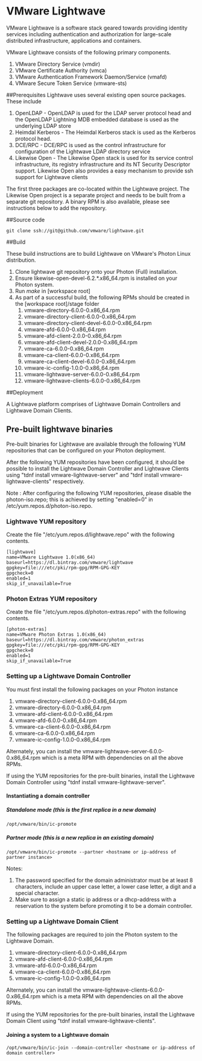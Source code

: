 # VMware Lightwave

VMware Lightwave is a software stack geared towards providing identity services including authentication and authorization for large-scale distributed infrastructure, applications and containers.

VMware Lightwave consists of the following primary components.

1. VMware Directory Service (vmdir)
2. VMware Certificate Authority (vmca)
3. VMware Authentication Framework Daemon/Service (vmafd)
4. VMware Secure Token Service (vmware-sts)

##Prerequisites
Lightwave uses several existing open source packages. These include
1. OpenLDAP - OpenLDAP is used for the LDAP server protocol head and the OpenLDAP Lightning MDB embedded database is used as the underlying LDAP store
2. Heimdal Kerberos - The Heimdal Kerberos stack is used as the Kerberos protocol head.
3. DCE/RPC  - DCE/RPC is used as the control infrastructure for configuration of the Lightwave LDAP directory service
4. Likewise Open - The Likewise Open stack is used for its service control infrastructure, its registry infrastructure and its NT Security Descriptor support. Likewise Open also provides a easy mechanism to provide ssh support for Lightwave clients

The first three packages are co-located within the Lightwave project. The Likewise Open project is a separate project and needs to be built from a separate git repository.  A binary RPM is also available, please see instructions below to add the repository.

##Source code

```
git clone ssh://git@github.com/vmware/lightwave.git
```

##Build

These build instructions are to build Lightwave on VMware's Photon Linux distribution.
 1. Clone lightwave git repository onto your Photon (Full) installation.
 2. Ensure likewise-open-devel-6.2.*.x86_64.rpm is installed on your Photon system.
 3. Run *make* in [workspace root]
 4. As part of a successful build, the following RPMs should be created in the [workspace root]/stage folder
     1. vmware-directory-6.0.0-0.x86_64.rpm
     2. vmware-directory-client-6.0.0-0.x86_64.rpm
     3. vmware-directory-client-devel-6.0.0-0.x86_64.rpm
     4. vmware-afd-6.0.0-0.x86_64.rpm
     5. vmware-afd-client-2.0.0-0.x86_64.rpm
     6. vmware-afd-client-devel-2.0.0-0.x86_64.rpm
     7. vmware-ca-6.0.0-0.x86_64.rpm
     8. vmware-ca-client-6.0.0-0.x86_64.rpm
     9. vmware-ca-client-devel-6.0.0-0.x86_64.rpm
     10. vmware-ic-config-1.0.0-0.x86_64.rpm
     11. vmware-lightwave-server-6.0.0-0.x86_64.rpm
     12. vmware-lightwave-clients-6.0.0-0.x86_64.rpm

##Deployment

A Lightwave platform comprises of Lightwave Domain Controllers and Lightwave Domain Clients.

## Pre-built lightwave binaries

Pre-built binaries for Lightwave are available through the following YUM repositories that can be configured on your Photon deployment.

After the following YUM repositories have been configured, it should be possible to install the Lightwave Domain Controller and Lightwave Clients using "tdnf install vmware-lightwave-server" and "tdnf install vmware-lightwave-clients" respectively.

Note : After configuring the following YUM repositories, please disable the photon-iso.repo; this is achieved by setting "enabled=0" in /etc/yum.repos.d/photon-iso.repo.

### Lightwave YUM repository

Create the file "/etc/yum.repos.d/lightwave.repo" with the following contents.

```
[lightwave]
name=VMware Lightwave 1.0(x86_64)
baseurl=https://dl.bintray.com/vmware/lightwave
gpgkey=file:///etc/pki/rpm-gpg/RPM-GPG-KEY
gpgcheck=0
enabled=1
skip_if_unavailable=True
```

### Photon Extras YUM repository

Create the file "/etc/yum.repos.d/photon-extras.repo" with the following contents.

```
[photon-extras]
name=VMware Photon Extras 1.0(x86_64)
baseurl=https://dl.bintray.com/vmware/photon_extras
gpgkey=file:///etc/pki/rpm-gpg/RPM-GPG-KEY
gpgcheck=0
enabled=1
skip_if_unavailable=True
```

### Setting up a Lightwave Domain Controller
You must first install the following packages on your Photon instance

1. vmware-directory-client-6.0.0-0.x86_64.rpm
2. vmware-directory-6.0.0-0.x86_64.rpm
3. vmware-afd-client-6.0.0-0.x86_64.rpm
4. vmware-afd-6.0.0-0.x86_64.rpm
5. vmware-ca-client-6.0.0-0.x86_64.rpm
6. vmware-ca-6.0.0-0.x86_64.rpm
7. vmware-ic-config-1.0.0-0.x86_64.rpm

Alternately, you can install the vmware-lightwave-server-6.0.0-0.x86_64.rpm which is a meta RPM with dependencies on all the above RPMs.

If using the YUM repositories for the pre-built binaries, install the Lightwave Domain Controller using "tdnf install vmware-lightwave-server".

#### Instantiating a domain controller

##### Standalone mode (this is the first replica in a new domain)

```
/opt/vmware/bin/ic-promote
```

##### Partner mode (this is a new replica  in an existing domain)

```
/opt/vmware/bin/ic-promote --partner <hostname or ip-address of partner instance>
```

Notes:

1. The password specified for the domain administrator must be at least 8 characters, include an upper case letter, a lower case letter, a digit and a special character.
2. Make sure to assign a static ip address or a dhcp-address with a reservation to the system before promoting it to be a domain controller.

### Setting up a Lightwave Domain Client

The following packages are required to join the Photon system to the Lightwave Domain.

1. vmware-directory-client-6.0.0-0.x86_64.rpm
2. vmware-afd-client-6.0.0-0.x86_64.rpm
3. vmware-afd-6.0.0-0.x86_64.rpm
4. vmware-ca-client-6.0.0-0.x86_64.rpm
5. vmware-ic-config-1.0.0-0.x86_64.rpm

Alternately, you can install the vmware-lightwave-clients-6.0.0-0.x86_64.rpm which is a meta RPM with dependencies on all the above RPMs.

If using the YUM repositories for the pre-built binaries, install the Lightwave Domain Client using "tdnf install vmware-lightwave-clients".

#### Joining a system to a Lightwave domain
```
/opt/vmware/bin/ic-join --domain-controller <hostname or ip-address of domain controller>
```
